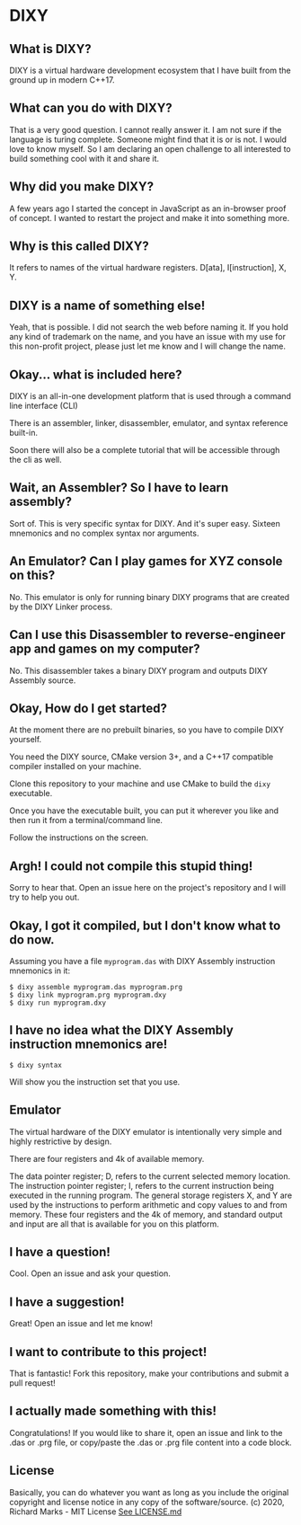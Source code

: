# DIXY

## What is DIXY?

DIXY is a virtual hardware development ecosystem that I have built from the ground up in modern C++17.

## What can you do with DIXY?

That is a very good question. I cannot really answer it. I am not sure if the language is turing complete.
Someone might find that it is or is not. I would love to know myself. 
So I am declaring an open challenge to all interested to build something cool with it and share it.

## Why did you make DIXY?

A few years ago I started the concept in JavaScript as an in-browser proof of concept. 
I wanted to restart the project and make it into something more.

## Why is this called DIXY?

It refers to names of the virtual hardware registers. D[ata], I[instruction], X, Y.

## DIXY is a name of something else!

Yeah, that is possible. I did not search the web before naming it. If you hold any kind of trademark on the name, 
and you have an issue with my use for this non-profit project, please just let me know and I will change the name.

## Okay... what is included here?

DIXY is an all-in-one development platform that is used through a command line interface (CLI)

There is an assembler, linker, disassembler, emulator, and syntax reference built-in.

Soon there will also be a complete tutorial that will be accessible through the cli as well.

## Wait, an Assembler? So I have to learn assembly?

Sort of. This is very specific syntax for DIXY. And it's super easy. Sixteen mnemonics and no complex syntax nor arguments.

## An Emulator? Can I play games for XYZ console on this?

No. This emulator is only for running binary DIXY programs that are created by the DIXY Linker process.

## Can I use this Disassembler to reverse-engineer app and games on my computer?

No. This disassembler takes a binary DIXY program and outputs DIXY Assembly source.

## Okay, How do I get started?

At the moment there are no prebuilt binaries, so you have to compile DIXY yourself.

You need the DIXY source, CMake version 3+, and a C++17 compatible compiler installed on your machine.

Clone this repository to your machine and use CMake to build the `dixy` executable.

Once you have the executable built, you can put it wherever you like and then run it from a terminal/command line.

Follow the instructions on the screen.

## Argh! I could not compile this stupid thing!

Sorry to hear that. Open an issue here on the project's repository and I will try to help you out.

## Okay, I got it compiled, but I don't know what to do now.

Assuming you have a file `myprogram.das` with DIXY Assembly instruction mnemonics in it:

```
$ dixy assemble myprogram.das myprogram.prg
$ dixy link myprogram.prg myprogram.dxy
$ dixy run myprogram.dxy
```

## I have no idea what the DIXY Assembly instruction mnemonics are!

```
$ dixy syntax
```

Will show you the instruction set that you use.

## Emulator

The virtual hardware of the DIXY emulator is intentionally very simple and highly restrictive by design.
 
There are four registers and 4k of available memory.

The data pointer register; D, refers to the current selected memory location.
The instruction pointer register; I, refers to the current instruction being executed in the running program.
The general storage registers X, and Y are used by the instructions to perform arithmetic and copy values to and from memory.
These four registers and the 4k of memory, and standard output and input are  all that is available for you on this platform.

## I have a question!

Cool. Open an issue and ask your question.

## I have a suggestion!

Great! Open an issue and let me know!

## I want to contribute to this project!

That is fantastic! Fork this repository, make your contributions and submit a pull request!

## I actually made something with this!

Congratulations! If you would like to share it, open an issue and link to the .das or .prg file, 
or copy/paste the .das or .prg file content into a code block.

## License

Basically, you can do whatever you want as long as you include the original copyright and license notice in any copy of the software/source.
(c) 2020, Richard Marks - MIT License [See LICENSE.md](LICENSE.md)
